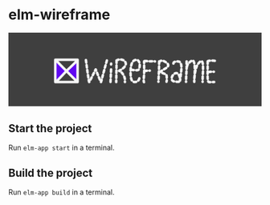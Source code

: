 # elm-wireframe

![alt text](docs/logo.jpg)

## Start the project

Run `elm-app start` in a terminal.

## Build the project

Run `elm-app build` in a terminal.
